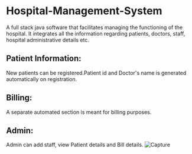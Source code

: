 # Hospital-Management-System
A full stack java software that facilitates managing the functioning of the hospital. It integrates all the information regarding patients, doctors, staff, hospital administrative details etc.

## Patient Information:
   New patients can be registered.Patient id and Doctor's name is generated automatically on registration.

## Billing:
   A separate automated section is meant for billing purposes.
   
## Admin:
   Admin can add staff, view Patient details and Bill details.
![Capture](https://user-images.githubusercontent.com/37541022/57569103-cdf08680-740d-11e9-8e93-13a420e5c1a0.PNG)

